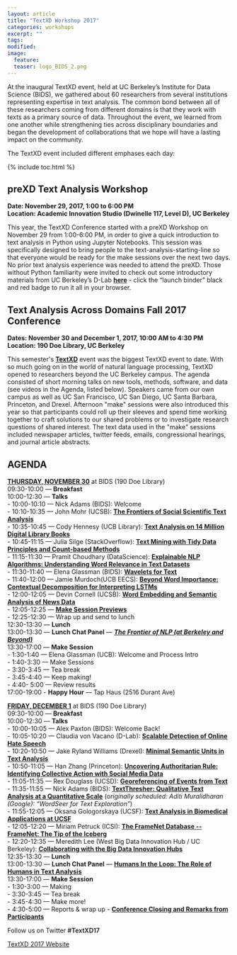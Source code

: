 ```yaml
---
layout: article
title: "TextXD Workshop 2017"
categories: workshops
excerpt: ""
tags: 
modified: 
image:
  feature: 
  teaser: logo_BIDS_2.png
---
```



At the inaugural TextXD event, held at UC Berkeley’s Institute for Data Science (BIDS), we gathered about 60 researchers from several institutions representing expertise in text analysis.  The common bond between all of these researchers coming from different domains is that they work with texts as a primary source of data. Throughout the event, we learned from one another while strengthening ties across disciplinary boundaries and began the development of collaborations that we hope will have a lasting impact on the community.

The TextXD event included different emphases each day:

{% include toc.html %}

## preXD Text Analysis Workshop

**Date: November 29, 2017, 1:00 to 6:00 PM** <br />
**Location: Academic Innovation Studio (Dwinelle 117, Level D), UC Berkeley** <br />

This year, the TextXD Conference started with a preXD Workshop on November 29 from 1:00-6:00 PM, in order to give a quick introduction to text analysis in Python using Jupyter Notebooks. This session was specifically designed to bring people to the text-analysis-starting-line so that everyone would be ready for the make sessions over the next two days. No prior text analysis experience was needed to attend the preXD. Those without Python familiarity were invited to check out some introductory materials from UC Berkeley’s D-Lab [**here**](https://github.com/dlab-berkeley/python-fundamentals) - click the “launch binder” black and red badge to run it all in your browser.


## Text Analysis Across Domains Fall 2017 Conference

**Dates: November 30 and December 1, 2017, 10:00 AM to 4:30 PM** <br />
**Location: 190 Doe Library, UC Berkeley** <br />

This semester's [**TextXD**](https://bids.berkeley.edu/research/textxd) event was the biggest TextXD event to date. With so much going on in the world of natural language processing, TextXD opened to researchers beyond the UC Berkeley campus. The agenda consisted of short morning talks on new tools, methods, software, and data (see videos in the Agenda, listed below). Speakers came from our own campus as well as UC San Francisco, UC San Diego, UC Santa Barbara, Princeton, and Drexel. Afternoon "make" sessions were also introduced this year so that participants could roll up their sleeves and spend time working together to craft solutions to our shared problems or to investigate research questions of shared interest. The text data used in the "make" sessions included newspaper articles, twitter feeds, emails, congressional hearings, and journal article abstracts. 


## AGENDA

<p><u><strong>THURSDAY, NOVEMBER 30</strong></u> at BIDS (190 Doe Library)<br />
09:30-10:00 — <strong>Breakfast</strong> <br />
10:00-12:30 — <strong>Talks</strong> <br />
     - 10:00-10:10 — Nick Adams (BIDS): Welcome<br />
     - 10:10-10:35 — John Mohr (UCSB): <strong><a href="https://youtu.be/0ya_uyrd7wI" target="_blank">The Frontiers of Social Scientific Text Analysis</a></strong><br />
     - 10:35-10:45 — Cody Hennesy (UCB Library): <strong><a href="https://youtu.be/PCzQZpOzEXA" target="_blank">Text Analysis on 14 Million Digital Library Books</a></strong><br />
     - 10:45-11:15 — Julia Silge (StackOverflow): <a href="https://youtu.be/ifdEi4RC5GA" target="_blank"><strong>Text Mining with Tidy Data Principles and Count-based Methods</strong></a><br />
     - 11:15-11:30 — Pramit Choudhary (DataScience): <a href="https://youtu.be/p-WJ_OlcTB8" target="_blank"><strong>Explainable NLP Algorithms: Understanding Word Relevance in Text Datasets</strong></a><br />
     - 11:30-11:40 — Elena Glassman (BIDS): <strong><a href="https://youtu.be/qwW689nEKKA" target="_blank">Wavelets for Text</a></strong><br />
     - 11:40-12:00 — Jamie Murdoch(UCB EECS): <a href="https://youtu.be/GjpGAyJenCM" target="_blank"><strong>Beyond Word Importance: Contextual Decomposition for Interpreting LSTMs</strong></a><br />
     - 12:00-12:05 — Devin Cornell (UCSB): <a href="https://youtu.be/0TcKFLSFLOk" target="_blank"><strong>Word Embedding and Semantic Analysis of News Data</strong></a><br />
     - 12:05-12:25 — <a href="https://youtu.be/lwXcH_yfrXQ" target="_blank"><strong>Make Session Previews</strong></a><br />
     - 12:25-12:30 — Wrap up and send to lunch<br />
12:30-13:30 — <strong>Lunch</strong><br />
13:00-13:30 — <strong>Lunch Chat Panel</strong> — <a href="https://youtu.be/kuocqDiiBk8" target="_blank"><em><strong>The Frontier of NLP (at Berkeley and Beyond)</strong></em></a><br />
13:30-17:00 — <strong>Make Session</strong><br />
     - 1:30-1:40 — Elena Glassman (UCB): Welcome and Process Intro<br />
     - 1:40-3:30 — Make Sessions<br />
     - 3:30-3:45 — Tea break<br />
     - 3:45-4:40 — Keep making!<br />
     - 4:40- 5:00 — Review results<br />
17:00-19:00 - <strong>Happy Hour</strong> — Tap Haus (2516 Durant Ave)</p>
<p>
<u><strong>FRIDAY, DECEMBER 1</strong></u> at BIDS (190 Doe Library)<br />
09:30-10:00 — <strong>Breakfast</strong><br />
10:00-12:30 — <strong>Talks</strong> <br />
     - 10:00-10:05 — Alex Paxton (BIDS): Welcome Back!<br />
     - 10:05-10:20 — Claudia von Vacano (D-Lab): <a href="https://youtu.be/7ctLcg_NoRs" target="_blank"><strong>Scalable Detection of Online Hate Speech</strong></a><br />
     - 10:20-10:50 — Jake Ryland Williams (Drexel): <a href="https://youtu.be/iO8Jeqf55_U" target="_blank"><strong>Minimal Semantic Units in Text Analysis</strong></a><br />
     - 10:50-11:05 — Han Zhang (Princeton): <a href="https://youtu.be/EqQum81wW1E" target="_blank"><strong>Uncovering Authoritarian Rule: Identifying Collective Action with Social Media Data</strong></a><br />
     - 11:05-11:35 — Rex Douglass (UCSD): <a href="https://youtu.be/BsNwvqnyQBU" target="_blank"><strong>Georeferencing of Events from Text</strong></a><br />
     - 11:35-11:55 — Nick Adams (BIDS): <a href="https://youtu.be/DZzxg7llD8Q" target="_blank"><strong>TextThresher: Qualitative Text Analysis at a Quantitative Scale</strong></a> (o<em>riginally scheduled: Aditi Muralidharan (Google): “WordSeer for Text Exploration”</em>)<br />
     - 11:55-12:05 — Oksana Gologorskaya (UCSF): <a href="https://youtu.be/0jBlwMwtBRQ" target="_blank"><strong>Text Analysis in Biomedical Applications at UCSF</strong></a><br />
     - 12:05-12:20 — Miriam Petruck (ICSI): <a href="https://youtu.be/JBSH6IkrBj0" target="_blank"><strong>The FrameNet Database -- FrameNet: The Tip of the Iceberg</strong></a><br />
     - 12:20-12:35 — Meredith Lee (West Big Data Innovation Hub / UC Berkeley): <a href="https://youtu.be/cVEMfPzGuVs" target="_blank"><strong>Collaborating with the Big Data Innovation Hubs</strong></a><br />
12:35-13:30 — <strong>Lunch</strong><br />
13:00-13:30 — <strong>Lunch Chat Panel</strong> — <a href="https://youtu.be/fKbQeS4VmvY" target="_blank"><strong>Humans In the Loop: The Role of Humans in Text Analysis</strong></a><br />
13:30-17:00 — <strong>Make Session </strong><br />
     - 1:30-3:00 — Making<br />
     - 3:30-3:45 — Tea break<br />
     - 3:45-4:30 — Make more!<br />
     - 4:30-5:00 — Reports &amp; wrap up - <strong><a href="https://youtu.be/dk5SXSFUi1A" target="_blank">Conference Closing and Remarks from Participants</a></strong></p>
<p>Follow us on Twitter <span style="font-weight: 600;">#TextXD17 </span></p>


<a href="https://bids.github.io/TextXD/" class="btn"> TextXD 2017 Website </a>
